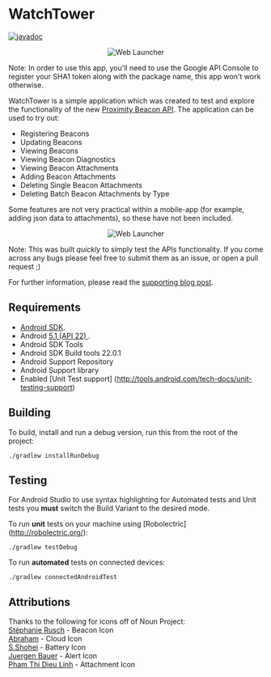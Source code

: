 WatchTower
===================

[![javadoc](https://docstand.rocro.com/badges/github.com/rocro-user/WatchTower/documentation/javadoc?token=ATlYKyghG39NEBZ8aqaqwFW04MsQuDKoqqBTiOhf2UA&branch=master)](https://docstand.rocro.com/docs/github.com/rocro-user/WatchTower/branch/master/javadoc/)

<p align="center">
    <img src="images/ic_launcher_web.png" alt="Web Launcher"/>
</p>

Note: In order to use this app, you'll need to use the Google API Console to register your SHA1 token along with the package name, this app won't work otherwise.

WatchTower is a simple application which was created to test and explore the functionality of the new [Proximity Beacon API](https://developers.google.com/beacons/proximity/guides). The application can be used to try out:

- Registering Beacons
- Updating Beacons
- Viewing Beacons
- Viewing Beacon Diagnostics
- Viewing Beacon Attachments
- Adding Beacon Attachments
- Deleting Single Beacon Attachments
- Deleting Batch Beacon Attachments by Type

Some features are not very practical within a mobile-app (for example, adding json data to attachments), so these have not been included.

<p align="center">
    <img src="images/device_screenshot.png" alt="Web Launcher"/>
</p>

Note: This was built *quickly* to simply test the APIs functionality. If you come across any bugs please feel free to submit them as an issue, or open a pull request ;)

For further information, please read the [supporting blog post](https://medium.com/ribot-labs/exploring-google-eddystone-with-the-proximity-beacon-api-bc9256c97e05).

Requirements
------------

 - [Android SDK](http://developer.android.com/sdk/index.html).
 - Android [5.1 (API 22) ](http://developer.android.com/tools/revisions/platforms.html#5.1).
 - Android SDK Tools
 - Android SDK Build tools 22.0.1 
 - Android Support Repository
 - Android Support library
 - Enabled [Unit Test support] (http://tools.android.com/tech-docs/unit-testing-support)

Building
--------

To build, install and run a debug version, run this from the root of the project:

    ./gradlew installRunDebug
    
Testing
--------

For Android Studio to use syntax highlighting for Automated tests and Unit tests you **must** switch the Build Variant to the desired mode.

To run **unit** tests on your machine using [Robolectric] (http://robolectric.org/):

    ./gradlew testDebug
    
To run **automated** tests on connected devices:

    ./gradlew connectedAndroidTest
    
Attributions
------------

Thanks to the following for icons off of Noun Project:
<br/>
[Stéphanie Rusch](https://thenounproject.com/BeezkOt) - Beacon Icon <br/>
[Abraham](https://thenounproject.com/gorilladigital) - Cloud Icon<br/>
[S.Shohei](https://thenounproject.com/shohei909) - Battery Icon<br/>
[Juergen Bauer](https://thenounproject.com/Juergen) - Alert Icon<br/>
[Pham Thi Dieu Linh](https://thenounproject.com/phdieuli) - Attachment Icon<br/>
